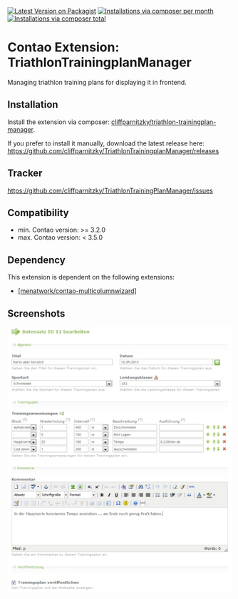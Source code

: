 [![Latest Version on Packagist](http://img.shields.io/packagist/v/cliffparnitzky/triathlon-trainingplan-manager.svg?style=flat)](https://packagist.org/packages/cliffparnitzky/triathlon-trainingplan-manager)
[![Installations via composer per month](http://img.shields.io/packagist/dm/cliffparnitzky/triathlon-trainingplan-manager.svg?style=flat)](https://packagist.org/packages/cliffparnitzky/triathlon-trainingplan-manager)
[![Installations via composer total](http://img.shields.io/packagist/dt/cliffparnitzky/triathlon-trainingplan-manager.svg?style=flat)](https://packagist.org/packages/cliffparnitzky/triathlon-trainingplan-manager)

Contao Extension: TriathlonTrainingplanManager
==============================================

Managing triathlon training plans for displaying it in frontend.


Installation
------------

Install the extension via composer: [cliffparnitzky/triathlon-trainingplan-manager](https://packagist.org/packages/cliffparnitzky/triathlon-trainingplan-manager).

If you prefer to install it manually, download the latest release here: https://github.com/cliffparnitzky/TriathlonTrainingplanManager/releases


Tracker
-------

https://github.com/cliffparnitzky/TriathlonTrainingPlanManager/issues


Compatibility
-------------

- min. Contao version: >= 3.2.0
- max. Contao version: <  3.5.0


Dependency
----------

This extension is dependent on the following extensions:

- [[menatwork/contao-multicolumnwizard]](https://packagist.org/packages/menatwork/contao-multicolumnwizard)


Screenshots
-----------

![Screenshot](screenshot.jpg)